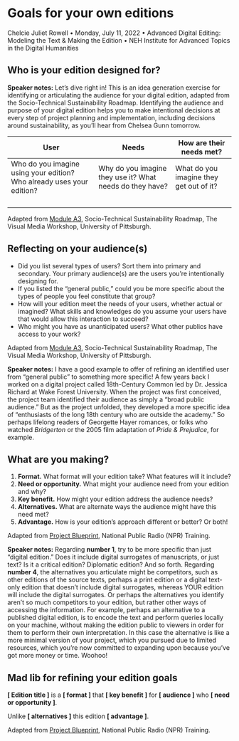 # Goals for your own editions

Chelcie Juliet Rowell • Monday, July 11, 2022 • Advanced Digital Editing: Modeling the Text & Making the Edition • NEH Institute for Advanced Topics in the Digital Humanities

## Who is your edition designed for?

**Speaker notes:**
Let’s dive right in!
This is an idea generation exercise for identifying or articulating the audience for your digital edition, adapted from the Socio-Technical Sustainability Roadmap.
Identifying the audience and purpose of your digital edition helps you to make intentional decisions at every step of project planning and implementation, including decisions around sustainability, as you’ll hear from Chelsea Gunn tomorrow.

| User        | Needs    | How are their needs met? |
|--------------|-----------|------------|
| Who do you imagine using your edition? Who already uses your edition? | Why do you imagine they use it? What needs do they have? | What do you imagine they get out of it? |
| | | |
| | | |
| | | |
| | | |

Adapted from [Module A3](https://sites.haa.pitt.edu/sustainabilityroadmap/a3-audience), Socio-Technical Sustainability Roadmap, The Visual Media Workshop, University of Pittsburgh.

## Reflecting on your audience(s)

- Did you list several types of users? Sort them into primary and secondary. Your primary audience(s) are the users you’re intentionally designing for.
- If you listed the “general public,” could you be more specific about the types of people you feel constitute that group?
- How will your edition meet the needs of your users, whether actual or imagined? What skills and knowledges do you assume your users have that would allow this interaction to succeed?
- Who might you have as unanticipated users? What other publics have access to your work?

Adapted from [Module A3](https://sites.haa.pitt.edu/sustainabilityroadmap/a3-audience), Socio-Technical Sustainability Roadmap, The Visual Media Workshop, University of Pittsburgh.

**Speaker notes:**
I have a good example to offer of refining an identified user from “general public” to something more specific!
A few years back I worked on a digital project called 18th-Century Common led by Dr. Jessica Richard at Wake Forest University.
When the project was first conceived, the project team identified their audience as simply a “broad public audience.”
But as the project unfolded, they developed a more specific idea of “enthusiasts of the long 18th century who are outside the academy.”
So perhaps lifelong readers of Georgette Hayer romances, or folks who watched *Bridgerton* or the 2005 film adaptation of *Pride & Prejudice*, for example. 

## What are you making?

1. **Format.** What format will your edition take? What features will it include?
2. **Need or opportunity.** What might your audience need from your edition and why?
3. **Key benefit.** How might your edition address the audience needs?
4. **Alternatives.** What are alternate ways the audience might have this need met?
5. **Advantage.** How is your edition’s approach different or better? Or both!

Adapted from [Project Blueprint](https://training.npr.org/2018/05/07/a-blueprint-for-planning-storytelling-projects), National Public Radio (NPR) Training.

**Speaker notes:**
Regarding **number 1**, try to be more specific than just “digital edition.”
Does it include digital surrogates of manuscripts, or just text?
Is it a critical edition? Diplomatic edition? And so forth.
Regarding **number 4**, the alternatives you articulate might be competitors, such as other editions of the source texts, perhaps a print edition or a digital text-only edition that doesn’t include digital surrogates, whereas YOUR edition will include the digital surrogates.
Or perhaps the alternatives you identify aren’t so much competitors to your edition, but rather other ways of accessing the information.
For example, perhaps an alternative to a published digital edition, is to encode the text and perform queries locally on your machine, without making the edition public to viewers in order for them to perform their own interpretation.
In this case the alternative is like a more minimal version of your project, which you pursued due to limited resources, which you’re now committed to expanding upon because you’ve got more money or time. Woohoo!

## Mad lib for refining your edition goals

**[ Edition title ]** is a **[ format ]** that **[ key benefit ]** for **[ audience ]** who **[ need or opportunity ]**.

Unlike **[ alternatives ]** this edition **[ advantage ]**.

Adapted from [Project Blueprint](https://training.npr.org/2018/05/07/a-blueprint-for-planning-storytelling-projects), National Public Radio (NPR) Training.
